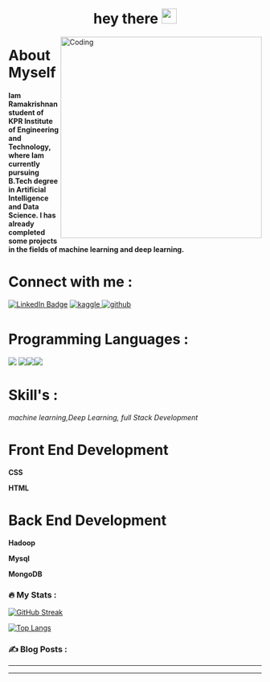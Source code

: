 <h1 align=center>
  hey there
  <img src="https://media.giphy.com/media/hvRJCLFzcasrR4ia7z/giphy.gif" width="30px"/>
</h1>
<img align="right" alt="Coding" width="400" src="https://miro.medium.com/max/1360/0*7Q3yvSIv_t0ioJ-Z.gif">

<h1>About Myself</h1>
<h4>Iam Ramakrishnan student of KPR Institute of Engineering and Technology, where Iam currently pursuing  B.Tech degree in Artificial Intelligence and Data Science. I has already completed some projects in the fields of machine learning and deep learning.</h4>






<h1>Connect with me :</h1>
<div id="Badges">
  <a href="https://www.linkedin.com/in/ramakrishnan-senapathi-5b6647229/"> <img src="https://img.shields.io/badge/LinkedIn-blue?style=for-the-badge&logo=linkedin&logoColor=white" alt="LinkedIn Badge"/></a>
<a href="https://www.kaggle.com/rocky005" target="_blank">
<img src=https://img.shields.io/badge/kaggle-%232E87FB.svg?&style=for-the-badge&logo=kaggle&logoColor=white alt=kaggle style="margin-bottom: 5px;" />
</a> 
<a href="https://github.com/RamakrishnanSenapathi" target="_blank">
<img src=https://img.shields.io/badge/github-%2324292e.svg?&style=for-the-badge&logo=github&logoColor=white alt=github style="margin-bottom: 5px;" />
</a>
</div>
<img src="https://komarev.com/ghpvc/?username=RamakrishnanSenapathi&style=flat-square&color=blue" alt=""/>
<h1>Programming Languages :</h2>
<img src="https://img.shields.io/badge/advanced-java-green"</> <img src="https://img.shields.io/badge/advanced-python-blue"</><img src="https://img.shields.io/badge/code-c-green"</><img src="https://img.shields.io/badge/code-javaScript-green"</>

<h1>Skill's :</h1>
 <i>machine learning,Deep Learning, full Stack Development</i>
<h1> Front End Development</h1>
<p><b>CSS</b></P>
<p><b>HTML</b></p>
<h1> Back End Development</h1>
<p><b>Hadoop</b></p>
<p><b>Mysql</b></p>
<p><b>MongoDB</b></p>



### :fire: My Stats :
[![GitHub Streak](http://github-readme-streak-stats.herokuapp.com?user=RamakrishnanSenapathi&theme=dark&background=000000)](https://git.io/streak-stats)

[![Top Langs](https://github-readme-stats.vercel.app/api/top-langs/?username=RamakrishnanSenapathi&layout=compact&theme=vision-friendly-dark)](https://github.com/anuraghazra/github-readme-stats)

### :writing_hand: Blog Posts :
---
<!-- BLOG-POST-LIST:START -->
<!-- BLOG-POST-LIST:END -->
---


